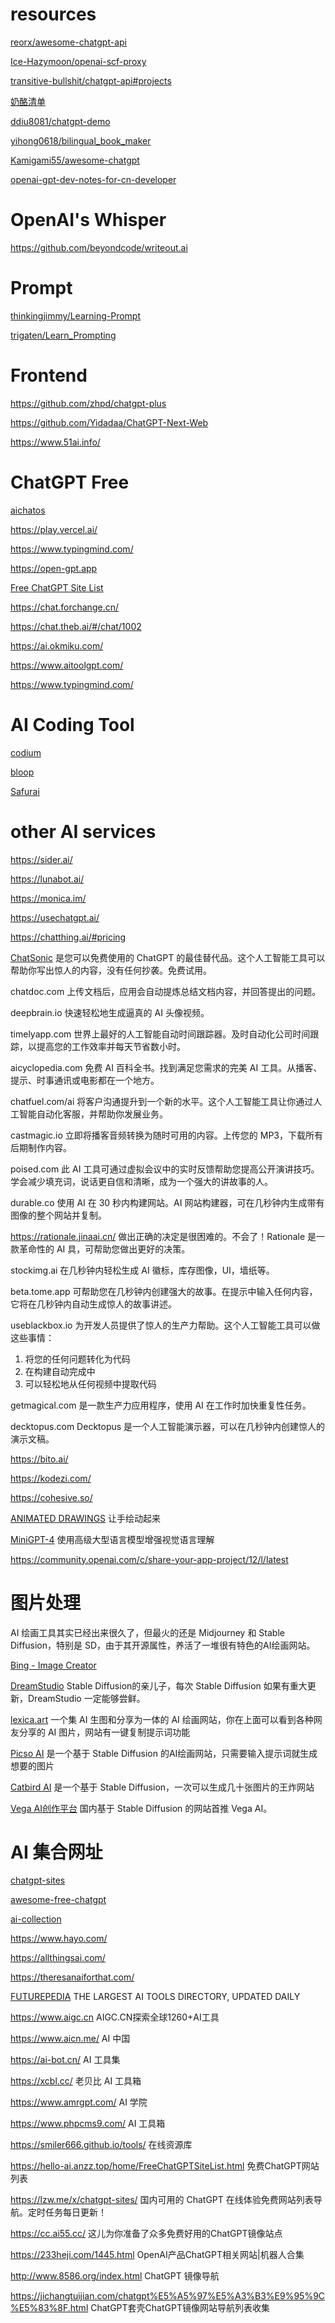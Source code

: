 

# resources

[reorx/awesome-chatgpt-api](https://github.com/reorx/awesome-chatgpt-api)

[Ice-Hazymoon/openai-scf-proxy](https://github.com/Ice-Hazymoon/openai-scf-proxy)

[transitive-bullshit/chatgpt-api#projects](https://github.com/transitive-bullshit/chatgpt-api#projects)

[奶酪清单](https://github.com/runningcheese/Awesome-ChatGPT)

[ddiu8081/chatgpt-demo](https://github.com/ddiu8081/chatgpt-demo)

[yihong0618/bilingual_book_maker](https://github.com/yihong0618/bilingual_book_maker)

[Kamigami55/awesome-chatgpt](https://github.com/Kamigami55/awesome-chatgpt)

[openai-gpt-dev-notes-for-cn-developer](https://github.com/easychen/openai-gpt-dev-notes-for-cn-developer)

# OpenAI's Whisper

https://github.com/beyondcode/writeout.ai

# Prompt

[thinkingjimmy/Learning-Prompt](https://github.com/thinkingjimmy/Learning-Prompt)

[trigaten/Learn_Prompting](https://github.com/trigaten/Learn_Prompting)


# Frontend

https://github.com/zhpd/chatgpt-plus

https://github.com/Yidadaa/ChatGPT-Next-Web

https://www.51ai.info/

# ChatGPT Free

[aichatos](https://chat.aichatos.top/)

https://play.vercel.ai/

https://www.typingmind.com/

https://open-gpt.app

[Free ChatGPT Site List](https://github.com/xx025/carrot)

https://chat.forchange.cn/

https://chat.theb.ai/#/chat/1002

https://ai.okmiku.com/

https://www.aitoolgpt.com/

https://www.typingmind.com/


# AI Coding Tool

[codium](https://www.codium.ai/)

[bloop](https://github.com/BloopAI/bloop)

[Safurai](https://www.safurai.com/)


# other AI services

https://sider.ai/

https://lunabot.ai/

https://monica.im/

https://usechatgpt.ai/

https://chatthing.ai/#pricing

[ChatSonic](https://writesonic.com/chat)
是您可以免费使用的 ChatGPT 的最佳替代品。这个人工智能工具可以帮助你写出惊人的内容，没有任何抄袭。免费试用。

chatdoc.com
上传文档后，应用会自动提炼总结文档内容，并回答提出的问题。

deepbrain.io
快速轻松地生成逼真的 AI 头像视频。

timelyapp.com
世界上最好的人工智能自动时间跟踪器。及时自动化公司时间跟踪，以提高您的工作效率并每天节省数小时。

aicyclopedia.com
免费 AI 百科全书。找到满足您需求的完美 AI 工具。从播客、提示、时事通讯或电影都在一个地方。

chatfuel.com/ai
将客户沟通提升到一个新的水平。这个人工智能工具让你通过人工智能自动化客服，并帮助你发展业务。

castmagic.io
立即将播客音频转换为随时可用的内容。上传您的 MP3，下载所有后期制作内容。

poised.com
此 AI 工具可通过虚拟会议中的实时反馈帮助您提高公开演讲技巧。学会减少填充词，说话更自信和清晰，成为一个强大的讲故事的人。

durable.co
使用 AI 在 30 秒内构建网站。AI 网站构建器，可在几秒钟内生成带有图像的整个网站并复制。

https://rationale.jinaai.cn/
做出正确的决定是很困难的。不会了！Rationale 是一款革命性的 AI 具，可帮助您做出更好的决策。

stockimg.ai
在几秒钟内轻松生成 AI 徽标，库存图像，UI，墙纸等。

beta.tome.app
可帮助您在几秒钟内创建强大的故事。在提示中输入任何内容，它将在几秒钟内自动生成惊人的故事讲述。

useblackbox.io
为开发人员提供了惊人的生产力帮助。这个人工智能工具可以做这些事情：
1. 将您的任何问题转化为代码
2. 在构建自动完成中
3. 可以轻松地从任何视频中提取代码

getmagical.com
是一款生产力应用程序，使用 AI 在工作时加快重复性任务。

decktopus.com
Decktopus 是一个人工智能演示器，可以在几秒钟内创建惊人的演示文稿。


https://bito.ai/

https://kodezi.com/

https://cohesive.so/


[ANIMATED DRAWINGS](https://sketch.metademolab.com/)	让手绘动起来

[MiniGPT-4](https://minigpt-4.github.io/)	使用高级大型语言模型增强视觉语言理解

https://community.openai.com/c/share-your-app-project/12/l/latest

# 图片处理
AI 绘画工具其实已经出来很久了，但最火的还是 Midjourney 和 Stable Diffusion，特别是 SD，由于其开源属性，养活了一堆很有特色的AI绘画网站。


[Bing - Image Creator](https://www.bing.com/create)

[DreamStudio](https://dreamstudio.ai/generate)	Stable Diffusion的亲儿子，每次 Stable Diffusion 如果有重大更新，DreamStudio 一定能够尝鲜。

[lexica.art](https://lexica.art/)	一个集 AI 生图和分享为一体的 AI 绘画网站，你在上面可以看到各种网友分享的 AI 图片，网站有一键复制提示词功能

[Picso AI](https://picso.ai/) 是一个基于 Stable Diffusion 的AI绘画网站，只需要输入提示词就生成想要的图片

[Catbird AI](https://www.catbird.ai/) 是一个基于 Stable Diffusion，一次可以生成几十张图片的王炸网站

[Vega AI创作平台](https://rightbrain.art/)	国内基于 Stable Diffusion 的网站首推 Vega AI。


# AI 集合网址

[chatgpt-sites](https://github.com/lzwme/chatgpt-sites)

[awesome-free-chatgpt](https://github.com/LiLittleCat/awesome-free-chatgpt)

[ai-collection](https://github.com/ai-collection/ai-collection/)

https://www.hayo.com/

https://allthingsai.com/

https://theresanaiforthat.com/

[FUTUREPEDIA](https://www.futurepedia.io/)	THE LARGEST AI TOOLS DIRECTORY, UPDATED DAILY

https://www.aigc.cn	AIGC.CN探索全球1260+AI工具

https://www.aicn.me/	AI 中国

https://ai-bot.cn/	AI 工具集

https://xcbl.cc/ 老贝比 AI 工具箱

https://www.amrgpt.com/	AI 学院

https://www.phpcms9.com/	AI 工具箱

https://smiler666.github.io/tools/ 在线资源库

https://hello-ai.anzz.top/home/FreeChatGPTSiteList.html	免费ChatGPT网站列表

https://lzw.me/x/chatgpt-sites/	国内可用的 ChatGPT 在线体验免费网站列表导航。定时任务每日更新！

https://cc.ai55.cc/	这儿为你准备了众多免费好用的ChatGPT镜像站点

https://233heji.com/1445.html	OpenAI产品ChatGPT相关网站|机器人合集

http://www.8586.org/index.html ChatGPT 镜像导航

https://jichangtuijian.com/chatgpt%E5%A5%97%E5%A3%B3%E9%95%9C%E5%83%8F.html	ChatGPT套壳ChatGPT镜像网站导航列表收集
